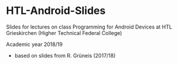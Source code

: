 # HTL-Android-Slides
Slides for lectures on class Programming for Android Devices at HTL Grieskirchen (Higher Technical Federal College)

Academic year 2018/19

- based on slides from R. Grüneis (2017/18)
